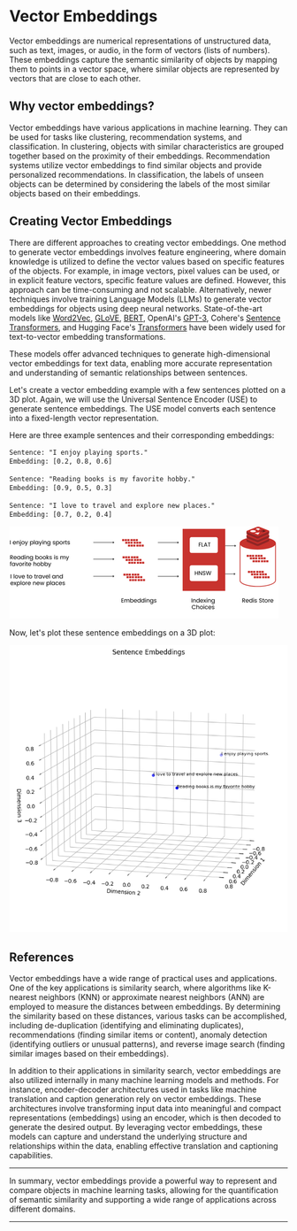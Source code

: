 # Vector Embeddings

Vector embeddings are numerical representations of unstructured data, such as text, images, or audio, in the form of vectors (lists of numbers). These embeddings capture the semantic similarity of objects by mapping them to points in a vector space, where similar objects are represented by vectors that are close to each other.

## Why vector embeddings?

Vector embeddings have various applications in machine learning. They can be used for tasks like clustering, recommendation systems, and classification. In clustering, objects with similar characteristics are grouped together based on the proximity of their embeddings. Recommendation systems utilize vector embeddings to find similar objects and provide personalized recommendations. In classification, the labels of unseen objects can be determined by considering the labels of the most similar objects based on their embeddings.

## Creating Vector Embeddings

There are different approaches to creating vector embeddings. One method to generate vector embeddings involves feature engineering, where domain knowledge is utilized to define the vector values based on specific features of the objects. For example, in image vectors, pixel values can be used, or in explicit feature vectors, specific feature values are defined. However, this approach can be time-consuming and not scalable. Alternatively, newer techniques involve training Language Models (LLMs) to generate vector embeddings for objects using deep neural networks. State-of-the-art models like [Word2Vec](https://code.google.com/archive/p/word2vec/), [GLoVE](https://nlp.stanford.edu/projects/glove/), [BERT](https://github.com/google-research/bert), OpenAI's [GPT-3](https://openai.com/research/gpt-3), Cohere's [Sentence Transformers](https://cohere.ai/), and Hugging Face's [Transformers](https://huggingface.co/models) have been widely used for text-to-vector embedding transformations.

These models offer advanced techniques to generate high-dimensional vector embeddings for text data, enabling more accurate representation and understanding of semantic relationships between sentences.

Let's create a vector embedding example with a few sentences plotted on a 3D plot. Again, we will use the Universal Sentence Encoder (USE) to generate sentence embeddings. The USE model converts each sentence into a fixed-length vector representation.

Here are three example sentences and their corresponding embeddings:
```
Sentence: "I enjoy playing sports."
Embedding: [0.2, 0.8, 0.6]

Sentence: "Reading books is my favorite hobby."
Embedding: [0.9, 0.5, 0.3]

Sentence: "I love to travel and explore new places."
Embedding: [0.7, 0.2, 0.4]
```

![embeddings-redis](../_static/concept-images/embeddings-redis.png)

Now, let's plot these sentence embeddings on a 3D plot:

![vector_embeddings](../_static/concept-images/embeddings.png "Vector Embeddings")

## References

Vector embeddings have a wide range of practical uses and applications. One of the key applications is similarity search, where algorithms like K-nearest neighbors (KNN) or approximate nearest neighbors (ANN) are employed to measure the distances between embeddings. By determining the similarity based on these distances, various tasks can be accomplished, including de-duplication (identifying and eliminating duplicates), recommendations (finding similar items or content), anomaly detection (identifying outliers or unusual patterns), and reverse image search (finding similar images based on their embeddings).

In addition to their applications in similarity search, vector embeddings are also utilized internally in many machine learning models and methods. For instance, encoder-decoder architectures used in tasks like machine translation and caption generation rely on vector embeddings. These architectures involve transforming input data into meaningful and compact representations (embeddings) using an encoder, which is then decoded to generate the desired output. By leveraging vector embeddings, these models can capture and understand the underlying structure and relationships within the data, enabling effective translation and captioning capabilities.

---

In summary, vector embeddings provide a powerful way to represent and compare objects in machine learning tasks, allowing for the quantification of semantic similarity and supporting a wide range of applications across different domains.

---

